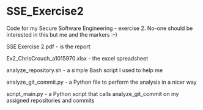# SSE_Exercise2
Code for my Secure Software Engineering - exercise 2. No-one should be interested in this but me and the markers :-)

SSE Exercise 2.pdf - is the report

Ex2_ChrisCrouch_a1015970.xlsx - the excel spreadsheet

analyze_repository.sh - a simple Bash script I used to  help me

analyze_git_commit.py - a Python file to perform the analysis in a nicer way

script_main.py - a Python script that calls analyze_git_commit on my assigned repositories and commits
